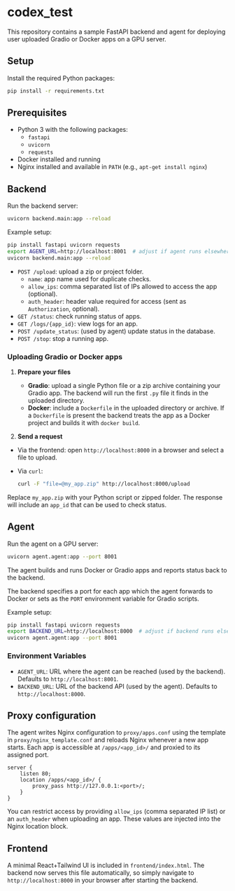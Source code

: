 # codex_test

This repository contains a sample FastAPI backend and agent for deploying user uploaded Gradio or Docker apps on a GPU server.


## Setup

Install the required Python packages:

```bash
pip install -r requirements.txt
```

## Prerequisites

- Python 3 with the following packages:
  - `fastapi`
  - `uvicorn`
  - `requests`
- Docker installed and running
- Nginx installed and available in `PATH` (e.g., `apt-get install nginx`)


## Backend

Run the backend server:

```bash
uvicorn backend.main:app --reload
```

Example setup:

```bash
pip install fastapi uvicorn requests
export AGENT_URL=http://localhost:8001  # adjust if agent runs elsewhere
uvicorn backend.main:app --reload
```

- `POST /upload`: upload a zip or project folder.
  - `name`: app name used for duplicate checks.
  - `allow_ips`: comma separated list of IPs allowed to access the app (optional).
  - `auth_header`: header value required for access (sent as `Authorization`, optional).
- `GET /status`: check running status of apps.
- `GET /logs/{app_id}`: view logs for an app.
- `POST /update_status`: (used by agent) update status in the database.
- `POST /stop`: stop a running app.

### Uploading Gradio or Docker apps

1. **Prepare your files**
   - **Gradio**: upload a single Python file or a zip archive containing your Gradio app. The backend will run the first `.py` file it finds in the uploaded directory.
   - **Docker**: include a `Dockerfile` in the uploaded directory or archive. If a `Dockerfile` is present the backend treats the app as a Docker project and builds it with `docker build`.

2. **Send a request**
  - Via the frontend: open `http://localhost:8000` in a browser and select a file to upload.
   - Via `curl`:

     ```bash
     curl -F "file=@my_app.zip" http://localhost:8000/upload
     ```

   Replace `my_app.zip` with your Python script or zipped folder. The response will include an `app_id` that can be used to check status.

## Agent

Run the agent on a GPU server:

```bash
uvicorn agent.agent:app --port 8001
```

The agent builds and runs Docker or Gradio apps and reports status back to the backend.

The backend specifies a port for each app which the agent forwards to Docker or sets as the `PORT` environment variable for Gradio scripts.

Example setup:

```bash
pip install fastapi uvicorn requests
export BACKEND_URL=http://localhost:8000  # adjust if backend runs elsewhere
uvicorn agent.agent:app --port 8001
```

### Environment Variables

- `AGENT_URL`: URL where the agent can be reached (used by the backend).
  Defaults to `http://localhost:8001`.
- `BACKEND_URL`: URL of the backend API (used by the agent).
  Defaults to `http://localhost:8000`.

## Proxy configuration

The agent writes Nginx configuration to `proxy/apps.conf` using the template
in `proxy/nginx_template.conf` and reloads Nginx whenever a new app starts.
Each app is accessible at `/apps/<app_id>/` and proxied to its assigned port.
```
server {
    listen 80;
    location /apps/<app_id>/ {
        proxy_pass http://127.0.0.1:<port>/;
    }
}
```

You can restrict access by providing `allow_ips` (comma separated IP list) or an
`auth_header` when uploading an app. These values are injected into the Nginx
location block.
## Frontend

A minimal React+Tailwind UI is included in `frontend/index.html`. The backend now serves this file automatically, so simply navigate to `http://localhost:8000` in your browser after starting the backend.
